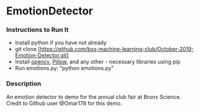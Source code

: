 # EmotionDetector

### Instructions to Run It
- Install python if you have not already
- git clone [https://github.com/bxs-machine-learning-club/October-2019-Emotion-Detector.git]
- Install [opencv](https://pypi.org/project/opencv-python/), [Pillow](https://pypi.org/project/Pillow/), and any other - necessary libraries using pip
- Run emotions.py: "python emotions.py"

### Description
An emotion detector to demo for the annual club fair at Bronx Science.
Credit to Github user @Omar178 for this demo.